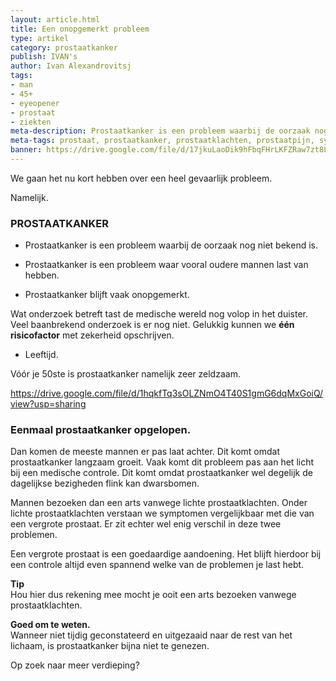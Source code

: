 ```yaml
---
layout: article.html
title: Een onopgemerkt probleem
type: artikel
category: prostaatkanker
publish: IVAN's
author: Ivan Alexandrovitsj
tags:
- man
- 45+
- eyeopener
- prostaat
- ziekten
meta-description: Prostaatkanker is een probleem waarbij de oorzaak nog niet bekend is. We kunnen echter één risicofactor met zekerheid vaststellen. Benieuwd naar de inzichten?
meta-tags: prostaat, prostaatkanker, prostaatklachten, prostaatpijn, symtomen prostaat kanker, psa
banner: https://drive.google.com/file/d/17jkuLaoDik9hFbqFHrLKFZRaw7zt8LyB/view?usp=sharing
---
```


We gaan het nu kort hebben over een heel gevaarlijk probleem. 

Namelijk.

### PROSTAATKANKER

* Prostaatkanker is een probleem waarbij de oorzaak nog niet bekend is. 

* Prostaatkanker is een probleem waar vooral oudere mannen last van hebben. 

* Prostaatkanker blijft vaak onopgemerkt. 

Wat onderzoek betreft tast de medische wereld nog volop in het duister. Veel baanbrekend onderzoek is er nog niet. Gelukkig kunnen we **één risicofactor** met zekerheid opschrijven.

* Leeftijd. 

Vóór je 50ste is prostaatkanker namelijk zeer zeldzaam. 

https://drive.google.com/file/d/1hqkfTq3sOLZNmO4T40S1gmG6dqMxGoiQ/view?usp=sharing

### Eenmaal prostaatkanker opgelopen.

Dan komen de meeste mannen er pas laat achter. Dit komt omdat prostaatkanker langzaam groeit. Vaak komt dit probleem pas aan het licht bij een medische controle. Dit komt omdat prostaatkanker wel degelijk de dagelijkse bezigheden flink kan dwarsbomen. 

Mannen bezoeken dan een arts vanwege lichte prostaatklachten. Onder lichte prostaatklachten verstaan we symptomen vergelijkbaar met die van een vergrote prostaat. Er zit echter wel enig verschil in deze twee problemen. 

Een vergrote prostaat is een goedaardige aandoening. Het blijft hierdoor bij een controle altijd even spannend welke van de problemen je last hebt. 

**Tip** <br>
Hou hier dus rekening mee mocht je ooit een arts bezoeken vanwege prostaatklachten. 

**Goed om te weten.** <br>
Wanneer niet tijdig geconstateerd en uitgezaaid naar de rest van het lichaam, is prostaatkanker bijna niet te genezen. 

Op zoek naar meer verdieping? 
